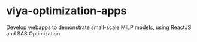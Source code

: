 # viya-optimization-apps
Develop webapps to demonstrate small-scale MILP models, using ReactJS and SAS Optimization
